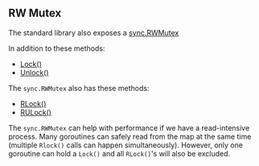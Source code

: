 ## RW Mutex

The standard library also exposes a [sync.RWMutex](https://pkg.go.dev/sync#RWMutex)

In addition to these methods:

- [Lock()](https://pkg.go.dev/sync#Mutex.Lock)
- [Unlock()](https://pkg.go.dev/sync#Mutex.Unlock)

The `sync.RWMutex` also has these methods:

- [RLock()](https://pkg.go.dev/sync#RWMutex.RLock)
- [RULock()](https://pkg.go.dev/sync#RWMutex.RUnlock)

The `sync.RWMutex` can help with performance if we have a read-intensive
process. Many goroutines can safely read from the map at the same time (multiple
`Rlock()` calls can happen simultaneously). However, only one goroutine can
hold a `Lock()` and all `RLock()`'s will also be excluded.
